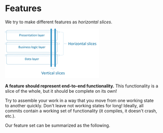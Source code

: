 # Features

We try to make different features as *horizontal slices*.

![image](vertical_development.png)

**A feature should represent end-to-end functionality.** This functionality is a
slice of the whole, but it should be complete on its own!

Try to assemble your work in a way that you move from one working state to another
quickly. Don't leave not working states for long! Ideally, all commits contain a
working set of functionality (it compiles, it doesn't crash, etc.).

Our feature set can be summarized as the following.